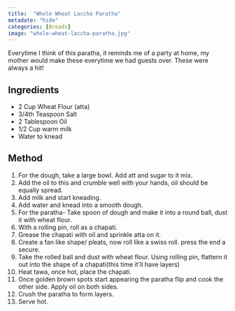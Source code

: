 ```yaml
---
title:  "Whole Wheat Laccha Paratha"
metadate: "hide"
categories: [Breads]
image: "whole-wheat-laccha-paratha.jpg"
---
```


Everytime I think of this paratha, it reminds me of a party at home, my mother would make these everytime we had guests over. These were always a hit!

## Ingredients

- 2 Cup Wheat Flour (atta)
- 3/4th Teaspoon Salt
- 2 Tablespoon Oil
- 1/2 Cup warm milk
- Water to knead


## Method

1. For the dough, take a large bowl. Add att and sugar to it mix. 
2. Add the oil to this and crumble well with your hands, oil should be equally spread.
3. Add milk and start kneading. 
4. Add water and knead into a smooth dough.
5. For the paratha- Take spoon of dough and make it into a round ball, dust it with wheat flour.
6. With a rolling pin, roll as a chapati.
7. Grease the chapati with oil and sprinkle atta on it.
8. Create a fan like shape/ pleats, now roll like a swiss roll. press the end a secure. 
9. Take the rolled ball and dust with wheat flour. Using rolling pin, flattern it out into the shape of a chapati(this time it'll have layers)
10. Heat tawa, once hot, place the chapati.
11. Once golden brown spots start appearing the paratha flip and cook the other side. Apply oil on both sides.
12. Crush the paratha to form layers.
14. Serve hot. 
